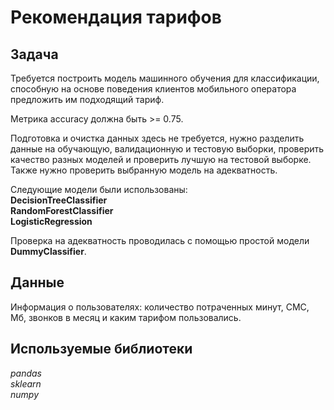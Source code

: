 # Рекомендация тарифов

## Задача
Требуется построить модель машинного обучения для классификации, способную на основе поведения клиентов мобильного оператора предложить им подходящий тариф.

Метрика accuracy должна быть >= 0.75.

Подготовка и очистка данных здесь не требуется, нужно разделить данные на обучающую, валидационную и тестовую выборки, проверить качество разных моделей и проверить лучшую на тестовой выборке. Также нужно проверить выбранную модель на адекватность.

Следующие модели были использованы:   
**DecisionTreeClassifier**   
**RandomForestClassifier**   
**LogisticRegression**
   
Проверка на адекватность проводилась с помощью простой модели **DummyClassifier**.


## Данные  

Информация о пользователях: количество потраченных минут, СМС, Мб, звонков в месяц и каким тарифом пользовались.

## Используемые библиотеки
*pandas*   
*sklearn*  
*numpy*  
